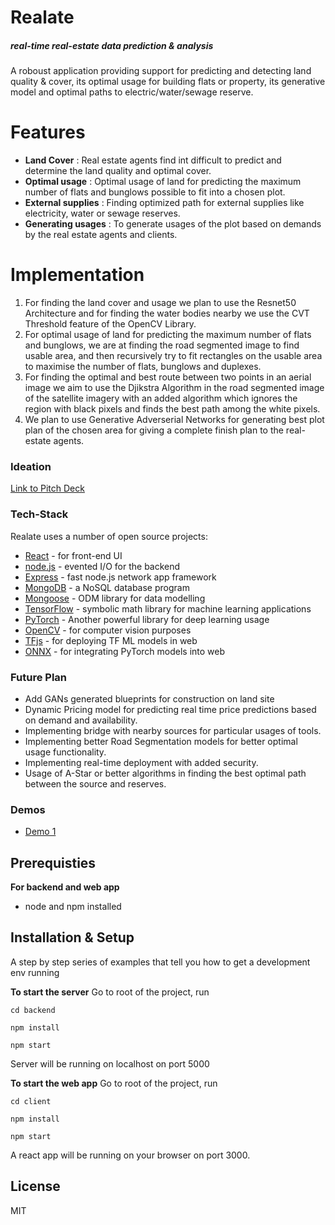 # Realate

##### _real-time real-estate data prediction & analysis_

A roboust application providing support for predicting and detecting land quality & cover, its optimal usage  for building flats or property, its generative model and  optimal paths to electric/water/sewage reserve.

# Features

  - **Land Cover** : Real estate agents find int difficult to predict and  determine the land quality and optimal cover.
  - **Optimal usage** : Optimal usage of land for predicting the maximum number of flats and bunglows possible to fit into a chosen plot.
  - **External supplies** : Finding optimized path for external supplies like electricity, water or sewage reserves.
  - **Generating usages** : To generate usages of the plot based on demands by the real estate agents and  clients.
  
  
# Implementation
1. For finding the land cover and usage we plan to use the Resnet50 Architecture and for finding the water bodies nearby we use the CVT Threshold feature of the OpenCV Library.
2. For optimal usage of land for predicting the maximum number of flats and bunglows, we are at finding the road segmented image to find usable area, and then recursively try to fit rectangles on the usable area to maximise the number of flats, bunglows and duplexes.
3. For finding the optimal and best route between two points in an aerial image we aim to use the Djikstra Algorithm in the road segmented image of the satellite imagery with an added algorithm which ignores the region with black pixels and finds the best path among the white pixels.
4. We plan to use Generative Adverserial Networks for generating best plot plan of the chosen area for giving a complete finish plan to the real-estate agents.  
  

### Ideation 
[Link to Pitch Deck](https://github.com/deluminators/Realate/blob/main/Realate_PitchDeck.pdf)

### Tech-Stack

Realate uses a number of open source projects:

* [React](https://reactjs.org/) - for front-end UI
* [node.js](https://nodejs.org/) - evented I/O for the backend
* [Express](https://expressjs.com/) - fast node.js network app framework 
* [MongoDB](https://www.mongodb.com/) - a NoSQL database program
* [Mongoose](https://mongoosejs.com/) - ODM library for data modelling
* [TensorFlow](https://www.tensorflow.org/) - symbolic math library for machine learning applications
* [PyTorch](https://pytorch.org/) - Another powerful library for deep learning usage
* [OpenCV](https://opencv.org/) - for computer vision purposes
* [TFjs](https://www.tensorflow.org/js) - for deploying TF ML models in web
* [ONNX](https://onnx.ai/) - for integrating PyTorch models into web


### Future Plan

 - Add GANs generated blueprints for construction on land site
 - Dynamic Pricing model for predicting real time price predictions based on demand and availability.
 - Implementing bridge with nearby sources for particular usages of tools.
 - Implementing better Road Segmentation models for better optimal usage functionality.
 - Implementing real-time deployment with added security.
 - Usage of A-Star or better algorithms in finding the best optimal path between the source and reserves.

### Demos
- [Demo 1](https://github.com/deluminators/Realate/blob/main/land_utils/demo1.ipynb)

## Prerequisties

**For backend and web app**
* node and npm installed

## Installation & Setup 

A step by step series of examples that tell you how to get a development env running

**To start the server**
Go to root of the project, run

```
cd backend
```

```
npm install
```

```
npm start
```

Server will be running on localhost on port 5000

**To start the web app**
Go to root of the project, run

```
cd client
```

```
npm install
```

```
npm start
```

A react app will be running on your browser on port 3000.

License
----

MIT
